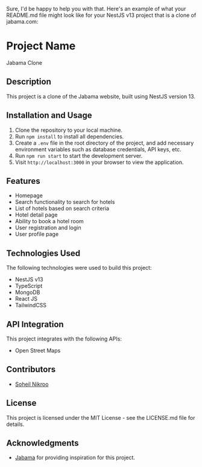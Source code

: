 Sure, I'd be happy to help you with that. Here's an example of what your README.md file might look like for your NestJS v13 project that is a clone of jabama.com:

# Project Name

Jabama Clone

## Description

This project is a clone of the Jabama website, built using NestJS version 13.

## Installation and Usage

1. Clone the repository to your local machine.
2. Run `npm install` to install all dependencies.
3. Create a `.env` file in the root directory of the project, and add necessary environment variables such as database credentials, API keys, etc.
4. Run `npm run start` to start the development server.
5. Visit `http://localhost:3000` in your browser to view the application.

## Features

- Homepage
- Search functionality to search for hotels
- List of hotels based on search criteria
- Hotel detail page
- Ability to book a hotel room
- User registration and login
- User profile page

## Technologies Used

The following technologies were used to build this project:

- NestJS v13
- TypeScript
- MongoDB
- React JS
- TailwindCSS

## API Integration

This project integrates with the following APIs:

- Open Street Maps

## Contributors

- [Soheil Nikroo](https://github.com/soheilnikroo)

## License

This project is licensed under the MIT License - see the LICENSE.md file for details.

## Acknowledgments

- [Jabama](https://www.jabama.com/) for providing inspiration for this project.
